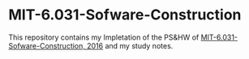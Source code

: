 # MIT-6.031-Sofware-Construction

This repository contains my Impletation of the PS&HW of [MIT-6.031-Sofware-Construction, 2016](https://ocw.mit.edu/courses/electrical-engineering-and-computer-science/6-005-software-construction-spring-2016/index.htm) and my study notes.
